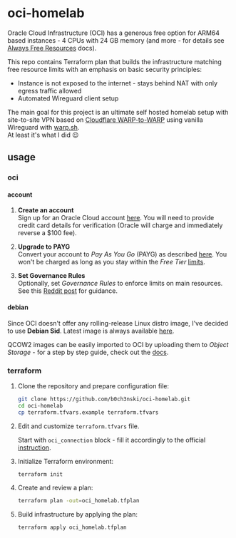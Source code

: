 # oci-homelab

Oracle Cloud Infrastructure (OCI) has a generous free option for ARM64 based instances - 4 CPUs with 24 GB memory (and
more - for details see [Always Free Resources][afr] docs).

This repo contains Terraform plan that builds the infrastructure matching free resource limits with an emphasis
on basic security principles:
  * Instance is not exposed to the internet - stays behind NAT with only egress traffic allowed
  * Automated Wireguard client setup

The main goal for this project is an ultimate self hosted homelab setup with site-to-site VPN based on
[Cloudflare WARP-to-WARP][w2w] using vanilla Wireguard with [warp.sh][wsh]. \
At least it's what I did 😉

## usage

### oci

#### account

1. **Create an account** \
    Sign up for an Oracle Cloud account [here][oci]. You will need to provide credit card details for verification
    (Oracle will charge and immediately reverse a $100 fee).

2. **Upgrade to PAYG** \
    Convert your account to *Pay As You Go* (PAYG) as described [here][payg]. You won't be charged as long as you stay
    within the *Free Tier* [limits][afr].

3. **Set Governance Rules** \
    Optionally, set *Governance Rules* to enforce limits on main resources. See this [Reddit post][gov] for guidance.

#### debian

Since OCI doesn't offer any rolling-release Linux distro image, I've decided to use **Debian Sid**. Latest image is
always available [here][deb].

QCOW2 images can be easily imported to OCI by uploading them to *Object Storage* - for a step by step guide, check out
the [docs][imp].

### terraform

1. Clone the repository and prepare configuration file:
    ```sh
    git clone https://github.com/b0ch3nski/oci-homelab.git
    cd oci-homelab
    cp terraform.tfvars.example terraform.tfvars
    ```

2. Edit and customize `terraform.tfvars` file.

    Start with `oci_connection` block - fill it accordingly to the official [instruction][api].

3. Initialize Terraform environment:
    ```sh
    terraform init
    ```

4. Create and review a plan:
    ```sh
    terraform plan -out=oci_homelab.tfplan
    ```

5. Build infrastructure by applying the plan:
    ```sh
    terraform apply oci_homelab.tfplan
    ```

[afr]: https://docs.oracle.com/en-us/iaas/Content/FreeTier/freetier_topic-Always_Free_Resources.htm
[w2w]: https://developers.cloudflare.com/cloudflare-one/connections/connect-networks/private-net/warp-to-warp/
[wsh]: https://github.com/rany2/warp.sh
[oci]: https://oracle.com/cloud/free
[payg]: https://docs.oracle.com/en-us/iaas/Content/Billing/Tasks/changingpaymentmethod.htm#To_upgrade_to_PayasYouGo
[gov]: https://www.reddit.com/r/oraclecloud/comments/18s4f9t/using_governance_to_stay_within_free_limits
[deb]: https://cloud.debian.org/cdimage/cloud/sid/daily/latest/debian-sid-genericcloud-arm64-daily.qcow2
[imp]: https://docs.oracle.com/en-us/iaas/Content/Compute/Tasks/importingcustomimagelinux.htm
[api]: https://docs.oracle.com/en-us/iaas/Content/terraform/configuring.htm#api-key-auth
